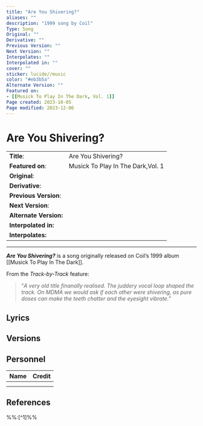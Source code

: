```yaml
---
title: "Are You Shivering?"
aliases: ""
description: "1999 song by Coil"
Type: Song
Original: ""
Derivative: ""
Previous Version: ""
Next Version: ""
Interpolates: ""
Interpolated in: ""
cover: ""
sticker: lucide//music
color: "#eb3b5a"
Alternate Version: ""
Featured on:
- [[Musick To Play In The Dark, Vol. 1]]
Page created: 2023-10-05
Page modified: 2023-12-06
---
```


# Are You Shivering?

|  |  |
| --- | --- |
| __Title__: | Are You Shivering? |
| __Featured on__: | Musick To Play In The Dark,Vol. 1 |
| __Original__: |  |
| __Derivative__: |  |
| __Previous Version__: |  |
| __Next Version__: |  |
| __Alternate Version:__ |  |
| __Interpolated in:__ |  |
| __Interpolates:__ |  |

---

*__Are You Shivering?__* is a song originally released on Coil’s 1999 album [[Musick To Play In The Dark]].

From the *Track-by-Track* feature:

> “*A very old title finanally realised. The juddery vocal loop shaped the track. On MDMA we would ask if each other were shivering, as pure doses can make the teeth chatter and the eyesight vibrate.*”

## Lyrics

## Versions

## Personnel

|Name|Credit|
|---|---|
|||
|||

## References

%%:[^1]%%
